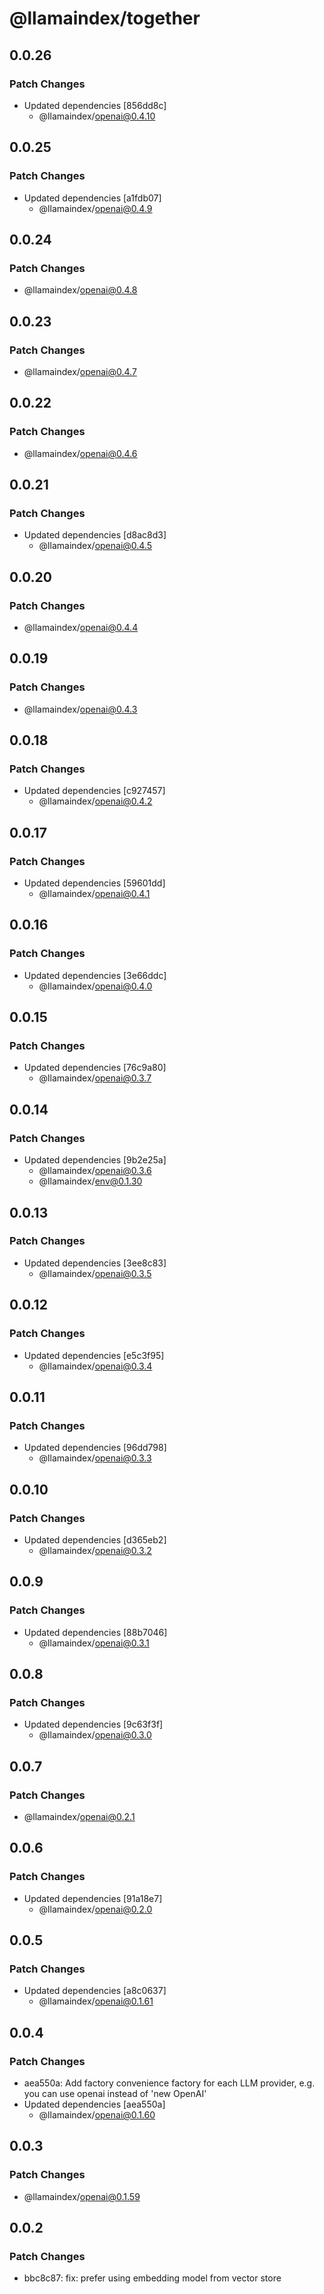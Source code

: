 # @llamaindex/together

## 0.0.26

### Patch Changes

- Updated dependencies [856dd8c]
  - @llamaindex/openai@0.4.10

## 0.0.25

### Patch Changes

- Updated dependencies [a1fdb07]
  - @llamaindex/openai@0.4.9

## 0.0.24

### Patch Changes

- @llamaindex/openai@0.4.8

## 0.0.23

### Patch Changes

- @llamaindex/openai@0.4.7

## 0.0.22

### Patch Changes

- @llamaindex/openai@0.4.6

## 0.0.21

### Patch Changes

- Updated dependencies [d8ac8d3]
  - @llamaindex/openai@0.4.5

## 0.0.20

### Patch Changes

- @llamaindex/openai@0.4.4

## 0.0.19

### Patch Changes

- @llamaindex/openai@0.4.3

## 0.0.18

### Patch Changes

- Updated dependencies [c927457]
  - @llamaindex/openai@0.4.2

## 0.0.17

### Patch Changes

- Updated dependencies [59601dd]
  - @llamaindex/openai@0.4.1

## 0.0.16

### Patch Changes

- Updated dependencies [3e66ddc]
  - @llamaindex/openai@0.4.0

## 0.0.15

### Patch Changes

- Updated dependencies [76c9a80]
  - @llamaindex/openai@0.3.7

## 0.0.14

### Patch Changes

- Updated dependencies [9b2e25a]
  - @llamaindex/openai@0.3.6
  - @llamaindex/env@0.1.30

## 0.0.13

### Patch Changes

- Updated dependencies [3ee8c83]
  - @llamaindex/openai@0.3.5

## 0.0.12

### Patch Changes

- Updated dependencies [e5c3f95]
  - @llamaindex/openai@0.3.4

## 0.0.11

### Patch Changes

- Updated dependencies [96dd798]
  - @llamaindex/openai@0.3.3

## 0.0.10

### Patch Changes

- Updated dependencies [d365eb2]
  - @llamaindex/openai@0.3.2

## 0.0.9

### Patch Changes

- Updated dependencies [88b7046]
  - @llamaindex/openai@0.3.1

## 0.0.8

### Patch Changes

- Updated dependencies [9c63f3f]
  - @llamaindex/openai@0.3.0

## 0.0.7

### Patch Changes

- @llamaindex/openai@0.2.1

## 0.0.6

### Patch Changes

- Updated dependencies [91a18e7]
  - @llamaindex/openai@0.2.0

## 0.0.5

### Patch Changes

- Updated dependencies [a8c0637]
  - @llamaindex/openai@0.1.61

## 0.0.4

### Patch Changes

- aea550a: Add factory convenience factory for each LLM provider, e.g. you can use openai instead of 'new OpenAI'
- Updated dependencies [aea550a]
  - @llamaindex/openai@0.1.60

## 0.0.3

### Patch Changes

- @llamaindex/openai@0.1.59

## 0.0.2

### Patch Changes

- bbc8c87: fix: prefer using embedding model from vector store
